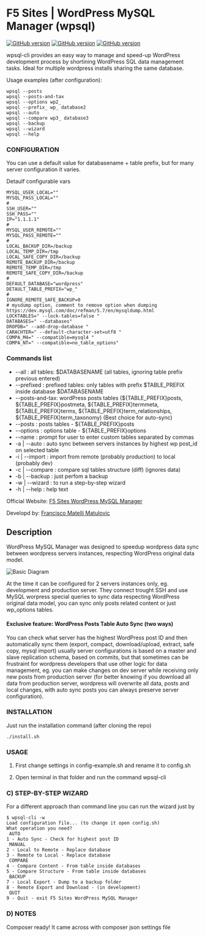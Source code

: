 # F5 Sites | WordPress MySQL Manager (wpsql)

[![GitHub version](https://img.shields.io/badge/wordpress--plugin-dev-green.svg)](https://img.shields.io/badge/wordpress--plugin-dev-red.svg) 
[![GitHub version](https://img.shields.io/badge/shell--script-dev-red.svg)](https://img.shields.io/badge/shell--script-dev-red.svg) 
[![GitHub version](https://img.shields.io/badge/wpackgist-ready-green.svg)](https://img.shields.io/badge/composer-ready-green.svg)

wpsql-cli provides an easy way to manage and speed-up WordPress development process by shortining WordPress SQL data management tasks. Ideal for multiple wordpress installs sharing the same database.

Usage examples (after configuration):
```
wpsql --posts
wpsql --posts-and-tax
wpsql --options wp2_
wpsql --prefix_ wp_ database2
wpsql --auto
wpsql --compare wp3_ database3
wpsql --backup
wpsql --wizard
wpsql --help
```

### CONFIGURATION
You can use a default value for databasename + table prefix, but for many server configuration it varies.

Detaulf configurable vars
```
MYSQL_USER_LOCAL=""
MYSQL_PASS_LOCAL=""
#
SSH_USER=""
SSH_PASS=""
IP="1.1.1.1"
#
MYSQL_USER_REMOTE=""
MYSQL_PASS_REMOTE=""
#
LOCAL_BACKUP_DIR=/backup
LOCAL_TEMP_DIR=/tmp
LOCAL_SAFE_COPY_DIR=/backup
REMOTE_BACKUP_DIR=/backup
REMOTE_TEMP_DIR=/tmp
REMOTE_SAFE_COPY_DIR=/backup
#
DEFAULT_DATABASE="wordpress"
DETAULT_TABLE_PREFIX="wp_"
#
IGNORE_REMOTE_SAFE_BACKUP=0
# mysdump option, comment to remove option when dumping https://dev.mysql.com/doc/refman/5.7/en/mysqldump.html
LOCKTABLES=" --lock-tables=false "
DATABASES=" --databases"
DROPDB=" --add-drop-database "
CARACHTER=" --default-character-set=utf8 "
COMPA_M4=" --compatible=mysql4 "
COMPA_NT=" --compatible=no_table_options"
```


### Commands list

* --all          : all tables: $DATABASENAME (all tables, ignoring table prefix previous entered)
* --prefixed     : prefixed tables: only tables with prefix $TABLE_PREFIX inside database $DATABASENAME
* --posts-and-tax: wordPress posts tables (${TABLE_PREFIX}posts, ${TABLE_PREFIX}postmeta, ${TABLE_PREFIX}termmeta, ${TABLE_PREFIX}terms, ${TABLE_PREFIX}term_relationships, ${TABLE_PREFIX}term_taxonomy) (Best choice for auto-sync)
* --posts        : posts tables - ${TABLE_PREFIX}posts
* --options      : options table - ${TABLE_PREFIX}options
* --name         : prompt for user to enter custom tables separated by commas
* -a | --auto    : auto sync between servers instances by highest wp post_id on selected table
* -i | --import  : import from remote (probably production) to local (probably dev)
* -c | --compare : compare sql tables structure (diff) (ignores data)
* -b | --backup  : just perfom a backup
* -w | --wizard  : to run a step-by-step wizard
* -h | --help    : help text
		
Official Website: [F5 Sites WordPress MySQL Manager](https:www.f5sites.com/wordpress-mysql-manager) 

Developd by: [Francisco Matelli Matulovic](https://www.franciscomat.com)

## Description

WordPress MySQL Manager was designed to speedup wordpress data sync between wordpress servers instances, respecting WordPress original data model.

![Basic Diagram](https://cdn.rawgit.com/franciscof5/wordpress-mysql-manager/eeeba0f9/wpsql-cli-basic-diagram.svg)

At the time it can be configured for 2 servers instances only, eg. development and production server. They connect trought SSH and use MySQL worpress special queries to sync data respecting WordPress original data model, you can sync only posts related content or just wp_options tables.

#### Exclusive feature: WordPress Posts Table Auto Sync (two ways)

You can check what server has the highest WordPress post ID and then automatically sync them (export, compact, download/upload, extract, safe copy, mysql import) usually server configurations is based on a master and slave replication schema, based on commits, but that sometimes can be frustraint for wordpress developers that use other logic for data management, eg. you can make changes on dev server while receiving only new posts from production server (for better knowing if you download all data from production server, wordpress will overwrite all data, posts and local changes, with auto sync posts you can always preserve server configuration).

### INSTALLATION
Just run the installation command (after cloning the repo)

```
./install.sh
```


### USAGE

1. First change settings in config-example.sh and rename it to config.sh

2. Open terminal in that folder and run the command wpsql-cli

### C) STEP-BY-STEP WIZARD
For a different approach than command line you can run the wizard just by
```
$ wpsql-cli -w
Load configuration file... (to change it open config.sh)
What operation you need?
 AUTO
1 - Auto Sync - Check for highest post ID
 MANUAL
2 - Local to Remote - Replace database
3 - Remote to Local - Replace database
 COMPARE
4 - Compare Content - From table inside databases
5 - Compare Structure - From table inside databases
 BACKUP
7 - Local Export - Dump to a backup folder
8 - Remote Export and Download - (in development)
 QUIT
9 - Quit - exit F5 Sites WordPress MySQL Manager

```

### D) NOTES

Composer ready! It came across with composer json settings file



